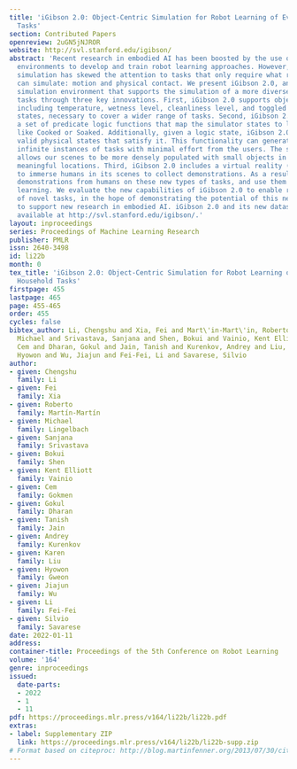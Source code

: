 ```yaml
---
title: 'iGibson 2.0: Object-Centric Simulation for Robot Learning of Everyday Household
  Tasks'
section: Contributed Papers
openreview: 2uGN5jNJROR
website: http://svl.stanford.edu/igibson/
abstract: 'Recent research in embodied AI has been boosted by the use of simulation
  environments to develop and train robot learning approaches. However, the use of
  simulation has skewed the attention to tasks that only require what robotics simulators
  can simulate: motion and physical contact. We present iGibson 2.0, an open-source
  simulation environment that supports the simulation of a more diverse set of household
  tasks through three key innovations. First, iGibson 2.0 supports object states,
  including temperature, wetness level, cleanliness level, and toggled and sliced
  states, necessary to cover a wider range of tasks. Second, iGibson 2.0 implements
  a set of predicate logic functions that map the simulator states to logic states
  like Cooked or Soaked. Additionally, given a logic state, iGibson 2.0 can sample
  valid physical states that satisfy it. This functionality can generate potentially
  infinite instances of tasks with minimal effort from the users. The sampling mechanism
  allows our scenes to be more densely populated with small objects in semantically
  meaningful locations. Third, iGibson 2.0 includes a virtual reality (VR) interface
  to immerse humans in its scenes to collect demonstrations. As a result, we can collect
  demonstrations from humans on these new types of tasks, and use them for imitation
  learning. We evaluate the new capabilities of iGibson 2.0 to enable robot learning
  of novel tasks, in the hope of demonstrating the potential of this new simulator
  to support new research in embodied AI. iGibson 2.0 and its new dataset are publicly
  available at http://svl.stanford.edu/igibson/.'
layout: inproceedings
series: Proceedings of Machine Learning Research
publisher: PMLR
issn: 2640-3498
id: li22b
month: 0
tex_title: 'iGibson 2.0: Object-Centric Simulation for Robot Learning of Everyday
  Household Tasks'
firstpage: 455
lastpage: 465
page: 455-465
order: 455
cycles: false
bibtex_author: Li, Chengshu and Xia, Fei and Mart\'in-Mart\'in, Roberto and Lingelbach,
  Michael and Srivastava, Sanjana and Shen, Bokui and Vainio, Kent Elliott and Gokmen,
  Cem and Dharan, Gokul and Jain, Tanish and Kurenkov, Andrey and Liu, Karen and Gweon,
  Hyowon and Wu, Jiajun and Fei-Fei, Li and Savarese, Silvio
author:
- given: Chengshu
  family: Li
- given: Fei
  family: Xia
- given: Roberto
  family: Martín-Martín
- given: Michael
  family: Lingelbach
- given: Sanjana
  family: Srivastava
- given: Bokui
  family: Shen
- given: Kent Elliott
  family: Vainio
- given: Cem
  family: Gokmen
- given: Gokul
  family: Dharan
- given: Tanish
  family: Jain
- given: Andrey
  family: Kurenkov
- given: Karen
  family: Liu
- given: Hyowon
  family: Gweon
- given: Jiajun
  family: Wu
- given: Li
  family: Fei-Fei
- given: Silvio
  family: Savarese
date: 2022-01-11
address:
container-title: Proceedings of the 5th Conference on Robot Learning
volume: '164'
genre: inproceedings
issued:
  date-parts:
  - 2022
  - 1
  - 11
pdf: https://proceedings.mlr.press/v164/li22b/li22b.pdf
extras:
- label: Supplementary ZIP
  link: https://proceedings.mlr.press/v164/li22b/li22b-supp.zip
# Format based on citeproc: http://blog.martinfenner.org/2013/07/30/citeproc-yaml-for-bibliographies/
---
```

